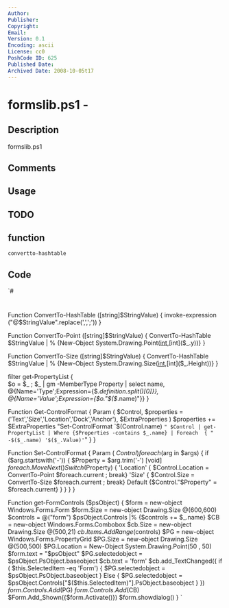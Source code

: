 ```yaml
---
Author: 
Publisher: 
Copyright: 
Email: 
Version: 0.1
Encoding: ascii
License: cc0
PoshCode ID: 625
Published Date: 
Archived Date: 2008-10-05t17
---
```


# formslib.ps1 - 

## Description

formslib.ps1

## Comments



## Usage



## TODO



## function

`convertto-hashtable`

## Code

`#
 #
 #
 
 Function ConvertTo-HashTable ([string]$StringValue) {
   invoke-expression ("@$StringValue".replace(',',';')) 
 }
 
 Function ConvertTo-Point ([string]$StringValue) {
   ConvertTo-HashTable $StringValue |
       % {New-Object System.Drawing.Point([int]($_.x),[int]($_.y))}
 }
 
 Function ConvertTo-Size ([string]$StringValue) {
   ConvertTo-HashTable $StringValue |
       % {New-Object System.Drawing.Size([int]($_.Width),[int]($_.Height))}
 }
 
 
 filter get-PropertyList {  
   $o = $_ ; $_ | gm -MemberType Property | 
     select name, 
       @{Name='Type';Expression={$_.definition.split()[0]}},
       @{Name='Value';Expression={$o."$($_.name)"}}
 }
 
 Function Get-ControlFormat {
   Param (
     $Control,
     $properties = ('Text','Size','Location','Dock','Anchor'),
     $ExtraProperties
   ) 
   $properties += $ExtraProperties
   "Set-ControlFormat `$$($Control.name) ``"
   $Control | get-PropertyList |
     Where {$Properties -contains $_.name} |
       Foreach  {
         "  -$($_.name) '$($_.Value)'``"
       }
 }
 
 Function Set-ControlFormat {
   Param  (
     $Control
   )
   foreach ($arg in $args) {
     if ($arg.startswith('-')) {
       $Property = $arg.trim('-')
       [void] $foreach.MoveNext()
       Switch ($Property) {
         'Location' { $Control.Location = ConvertTo-Point $foreach.current ; break}
         'Size' { $Control.Size = ConvertTo-Size $foreach.current ; break}
         Default {$Control."$Property" = $foreach.current}
       }
     }
   }
 }
 
 
 Function get-FormControls ($psObject) {
   $form = new-object Windows.Forms.Form
   $form.Size = new-object Drawing.Size @(600,600)
   $controls = @("form") 
   $psObject.Controls |% {$controls += $_.name}
   $CB = new-object Windows.Forms.Combobox
   $cb.Size = new-object Drawing.Size @(500,21)
   $cb.Items.AddRange($controls)
   $PG = new-object Windows.Forms.PropertyGrid
   $PG.Size = new-object Drawing.Size @(500,500)
   $PG.Location = New-Object System.Drawing.Point(50 , 50)
   $form.text = "$psObject"
   $PG.selectedobject = $psObject.PsObject.baseobject
   $cb.text = 'form'
   $cb.add_TextChanged({
     if ( $this.SelectedItem -eq 'Form') {
       $PG.selectedobject = $psObject.PsObject.baseobject
     } Else {
       $PG.selectedobject = $psObject.Controls["$($this.SelectedItem)"].PsObject.baseobject
     }
   })
   $form.Controls.Add($PG)
   $form.Controls.Add($CB)
   $Form.Add_Shown({$form.Activate()})
   $form.showdialog()
 }
`

